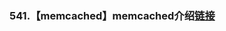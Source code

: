 ### 541.【memcached】memcached介绍[链接](http://wangkaixiang.cn/python-flask/di-shi-er-zhang-ff1a-memcached-jiao-cheng.html)